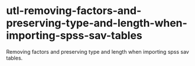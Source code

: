 # utl-removing-factors-and-preserving-type-and-length-when-importing-spss-sav-tables
Removing factors and preserving type and length when importing spss sav tables. 
